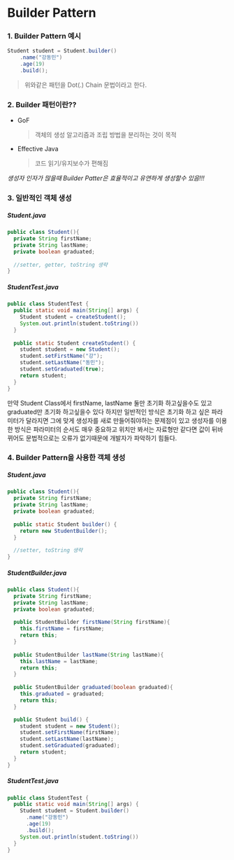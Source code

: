 # Builder Pattern

### 1. Builder Pattern 예시
```java
Student student = Student.builder()
    .name("강동민")
    .age(19)
    .build();
```
> 위와같은 패턴을 Dot(.) Chain 문법이라고 한다.

### 2. Builder 패턴이란??
* GoF
    > 객체의 생성 알고리즘과 조립 방법을 분리하는 것이 목적

* Effective Java  
    > 코드 읽기/유지보수가 편해짐

*생성자 인자가 많을때 Builder Patter은 효율적이고 유연하게 생성할수 있음!!!*

### 3. 일반적인 객체 생성
##### Student.java
```java
public class Student(){
  private String firstName;
  private String lastName;
  private boolean graduated;
  
  //setter, getter, toString 생략
}
```

##### StudentTest.java
```java
public class StudentTest {
  public static void main(String[] args) {
    Student student = createStudent();
    System.out.println(student.toString())
  }
  
  public static Student createStudent() {
    student student = new Student();
    student.setFirstName("강");
    student.setLastName("동민");
    student.setGraduated(true);
    return student;
  }
}
```

만약 Student Class에서 firstName, lastName 둘만 초기화 하고싶을수도 있고 graduated만 초기화 하고싶을수 있다 하지만 일반적인 방식은 초기화 하고 싶은 파라미터가 달라지면 그에 맞게 생성자를 새로 만들어줘야하는 문제점이 있고 생성자를 이용한 방식은 파라미터의 순서도 매우 중요하고 위치만 봐서는 자료형만 같다면 값이 뒤바뀌어도 문법적으로는 오류가 없기때문에 개발자가 파악하기 힘들다.

### 4. Builder Pattern을 사용한 객체 생성
##### Student.java
```java
public class Student(){
  private String firstName;
  private String lastName;
  private boolean graduated;
  
  public static Student builder() {
    return new StudentBuilder();
  }
  
  //setter, toString 생략
}
```

##### StudentBuilder.java
```java
public class Student(){
  private String firstName;
  private String lastName;
  private boolean graduated;
  
  public StudentBuilder firstName(String firstName){
    this.firstName = firstName;
    return this;
  }
  
  public StudentBuilder lastName(String lastName){
    this.lastName = lastName;
    return this;
  }
  
  public StudentBuilder graduated(boolean graduated){
    this.graduated = graduated;
    return this;
  }

  public Student build() {
    student student = new Student();
    student.setFirstName(firstName);
    student.setLastName(lastName);
    student.setGraduated(graduated);
    return student;
  }
}
```

##### StudentTest.java
```java
public class StudentTest {
  public static void main(String[] args) {
    Student student = Student.builder()
      .name("강동민")
      .age(19)
      .build();
    System.out.println(student.toString())
  }
}
```
